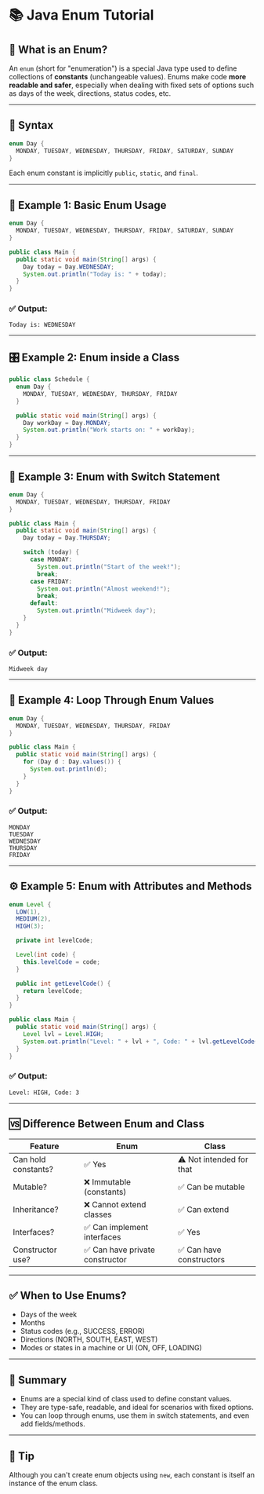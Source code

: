 
# 📚 Java Enum Tutorial

## 🧾 What is an Enum?

An `enum` (short for "enumeration") is a special Java type used to define collections of **constants** (unchangeable values). Enums make code **more readable and safer**, especially when dealing with fixed sets of options such as days of the week, directions, status codes, etc.

---

## 🔨 Syntax

```java
enum Day {
  MONDAY, TUESDAY, WEDNESDAY, THURSDAY, FRIDAY, SATURDAY, SUNDAY
}
```

Each enum constant is implicitly `public`, `static`, and `final`.

---

## 🧪 Example 1: Basic Enum Usage

```java
enum Day {
  MONDAY, TUESDAY, WEDNESDAY, THURSDAY, FRIDAY, SATURDAY, SUNDAY
}

public class Main {
  public static void main(String[] args) {
    Day today = Day.WEDNESDAY;
    System.out.println("Today is: " + today);
  }
}
```

### ✅ Output:
```
Today is: WEDNESDAY
```

---

## 🎛️ Example 2: Enum inside a Class

```java
public class Schedule {
  enum Day {
    MONDAY, TUESDAY, WEDNESDAY, THURSDAY, FRIDAY
  }

  public static void main(String[] args) {
    Day workDay = Day.MONDAY;
    System.out.println("Work starts on: " + workDay);
  }
}
```

---

## 🔄 Example 3: Enum with Switch Statement

```java
enum Day {
  MONDAY, TUESDAY, WEDNESDAY, THURSDAY, FRIDAY
}

public class Main {
  public static void main(String[] args) {
    Day today = Day.THURSDAY;

    switch (today) {
      case MONDAY:
        System.out.println("Start of the week!");
        break;
      case FRIDAY:
        System.out.println("Almost weekend!");
        break;
      default:
        System.out.println("Midweek day");
    }
  }
}
```

### ✅ Output:
```
Midweek day
```

---

## 🔁 Example 4: Loop Through Enum Values

```java
enum Day {
  MONDAY, TUESDAY, WEDNESDAY, THURSDAY, FRIDAY
}

public class Main {
  public static void main(String[] args) {
    for (Day d : Day.values()) {
      System.out.println(d);
    }
  }
}
```

### ✅ Output:
```
MONDAY
TUESDAY
WEDNESDAY
THURSDAY
FRIDAY
```

---

## ⚙️ Example 5: Enum with Attributes and Methods

```java
enum Level {
  LOW(1),
  MEDIUM(2),
  HIGH(3);

  private int levelCode;

  Level(int code) {
    this.levelCode = code;
  }

  public int getLevelCode() {
    return levelCode;
  }
}

public class Main {
  public static void main(String[] args) {
    Level lvl = Level.HIGH;
    System.out.println("Level: " + lvl + ", Code: " + lvl.getLevelCode());
  }
}
```

### ✅ Output:
```
Level: HIGH, Code: 3
```

---

## 🆚 Difference Between Enum and Class

| Feature             | Enum                          | Class                         |
|---------------------|-------------------------------|-------------------------------|
| Can hold constants? | ✅ Yes                         | ⚠️ Not intended for that       |
| Mutable?            | ❌ Immutable (constants)       | ✅ Can be mutable              |
| Inheritance?        | ❌ Cannot extend classes       | ✅ Can extend                  |
| Interfaces?         | ✅ Can implement interfaces    | ✅ Yes                         |
| Constructor use?    | ✅ Can have private constructor| ✅ Can have constructors       |

---

## ✅ When to Use Enums?

- Days of the week
- Months
- Status codes (e.g., SUCCESS, ERROR)
- Directions (NORTH, SOUTH, EAST, WEST)
- Modes or states in a machine or UI (ON, OFF, LOADING)

---

## 📌 Summary

- Enums are a special kind of class used to define constant values.
- They are type-safe, readable, and ideal for scenarios with fixed options.
- You can loop through enums, use them in switch statements, and even add fields/methods.

---

## 🧠 Tip

Although you can't create enum objects using `new`, each constant is itself an instance of the enum class.
